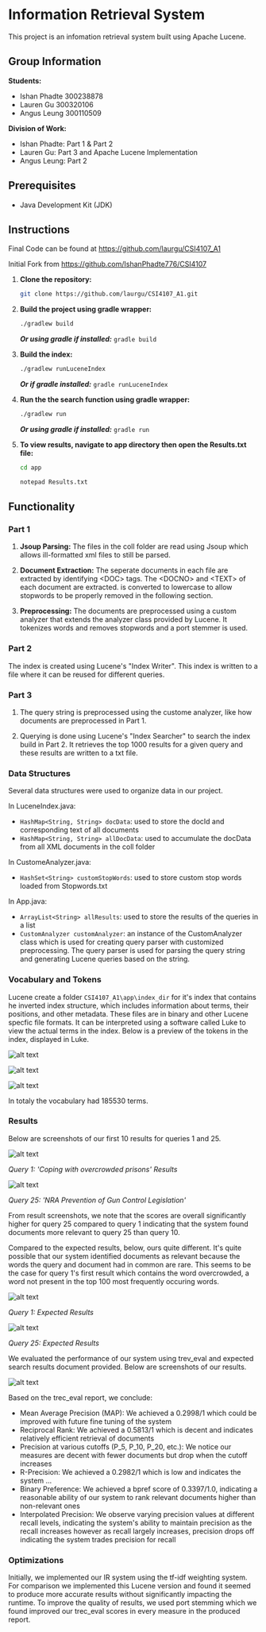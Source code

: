 # Information Retrieval System

This project is an infomation retrieval system built using Apache Lucene.

## Group Information

**Students:**

- Ishan Phadte 300238878
- Lauren Gu 300320106
- Angus Leung 300110509

**Division of Work:**

- Ishan Phadte: Part 1 & Part 2
- Lauren Gu: Part 3 and Apache Lucene Implementation
- Angus Leung: Part 2

## Prerequisites

- Java Development Kit (JDK)

## Instructions

Final Code can be found at https://github.com/laurgu/CSI4107_A1

Initial Fork from https://github.com/IshanPhadte776/CSI4107

1. **Clone the repository:**

   ```bash
   git clone https://github.com/laurgu/CSI4107_A1.git
   ```

2. **Build the project using gradle wrapper:**

   ```bash
   ./gradlew build
   ```

   **_Or using gradle if installed:_** `gradle build`

3. **Build the index:**

   ```bash
   ./gradlew runLuceneIndex
   ```

   **_Or if gradle installed:_** `gradle runLuceneIndex`

4. **Run the the search function using gradle wrapper:**

   ```bash
   ./gradlew run
   ```

   **_Or using gradle if installed:_** `gradle run`

5. **To view results, navigate to app directory then open the Results.txt file:**

   ```bash
   cd app

   notepad Results.txt
   ```

## Functionality

### Part 1

1. **Jsoup Parsing:** The files in the coll folder are read using Jsoup which allows ill-formatted xml files to still be parsed.

2. **Document Extraction:** The seperate documents in each file are extracted by identifying \<DOC> tags. The \<DOCNO> and \<TEXT> of each document are extracted. <TEXT> is converted to lowercase to allow stopwords to be properly removed in the following section.

3. **Preprocessing:** The documents are preprocessed using a custom analyzer that extends the analyzer class provided by Lucene.
   It tokenizes words and removes stopwords and a port stemmer is used.

### Part 2

The index is created using Lucene's "Index Writer". This index is written to a file where it can be reused for different queries.

### Part 3

1. The query string is preprocessed using the custome analyzer, like how documents are preprocessed in Part 1.

2. Querying is done using Lucene's "Index Searcher" to search the index build in Part 2. It retrieves the top 1000 results for a given query and these results are written to a txt file.

### Data Structures

Several data structures were used to organize data in our project.

In LuceneIndex.java:

- `HashMap<String, String> docData`: used to store the docId and corresponding text of all documents
- `HashMap<String, String> allDocData`: used to accumulate the docData from all XML documents in the coll folder

In CustomeAnalyzer.java:

- `HashSet<String> customStopWords`: used to store custom stop words loaded from Stopwords.txt

In App.java:

- `ArrayList<String> allResults`: used to store the results of the queries in a list
- `CustomAnalyzer customAnalyzer`: an instance of the CustomAnalyzer class which is used for creating query parser with customized preprocessing. The query parser is used for parsing the query string and generating Lucene queries based on the string.

### Vocabulary and Tokens

Lucene create a folder `CSI4107_A1\app\index_dir` for it's index that contains he inverted index structure, which includes information about terms, their positions, and other metadata. These files are in binary and other Lucene specfic file formats. It can be interpreted using a software called Luke to view the actual terms in the index. Below is a preview of the tokens in the index, displayed in Luke.

![alt text](./Luke_SC_1.png)

![alt text](./Luke_SC_2.png)

![alt text](./Luke_SC_3.png)

In totaly the vocabulary had 185530 terms.

### Results

Below are screenshots of our first 10 results for queries 1 and 25.

![alt text](./Q1_SC.png)

_Query 1: 'Coping with overcrowded prisons' Results_

![alt text](./Q25_SC.png)

_Query 25: 'NRA Prevention of Gun Control Legislation'_

From result screenshots, we note that the scores are overall significantly higher for query 25 compared to query 1 indicating that the system found documents more relevant to query 25 than query 10.

Compared to the expected results, below, ours quite different. It's quite possible that our system identified documents as relevant because the words the query and document had in common are rare. This seems to be the case for query 1's first result which contains the word overcrowded, a word not present in the top 100 most frequently occuring words.

![alt text](./Q1_Expected_SC.png)

_Query 1: Expected Results_

![alt text](./Q25_Expected_SC.png)

_Query 25: Expected Results_

We evaluated the performance of our system using trev_eval and expected search results document provided. Below are screenshots of our results.

![alt text](./Trec_Eval_SC.png)

Based on the trec_eval report, we conclude:
- Mean Average Precision (MAP): We achieved a 0.2998/1 which could be improved with future fine tuning of the system
- Reciprocal Rank: We achieved a 0.5813/1 which is decent and indicates relatively efficient retrieval of documents
- Precision at various cutoffs (P_5, P_10, P_20, etc.): We notice our measures are decent with fewer documents but drop when the cutoff increases 
- R-Precision: We achieved a 0.2982/1 which is low and indicates the system ...
- Binary Preference: We achieved a bpref score of 0.3397/1.0, indicating a reasonable ability of our system to rank relevant documents higher than non-relevant ones
- Interpolated Precision: We observe varying precision values at different recall levels, indicating the system's ability to maintain precision as the recall increases however as recall largely increases, precision drops off indicating the system trades precision for recall
  
### Optimizations

Initially, we implemented our IR system using the tf-idf weighting system. For comparison we implemented this Lucene version and found it seemed to produce more accurate results without significantly impacting the runtime. To improve the quality of results, we used port stemming which we found improved our trec_eval scores in every measure in the produced report.
